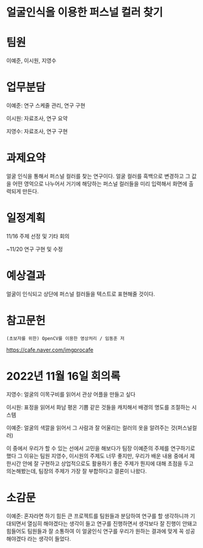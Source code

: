 # 얼굴인식을 이용한 퍼스널 컬러 찾기

# 팀원
이예준, 이시원, 지영수

# 업무분담
이예준: 연구 스케줄 관리, 연구 구현

이시원: 자료조사, 연구 요약

지영수: 자료조사, 연구 구현

# 과제요약
얼굴 인식을 통해서 퍼스널 컬러를 찾는 연구이다.
얼굴 컬러를 흑백으로 변경하고 그 값을 어떤 영억으로 나누어서 
거기에 해당하는 퍼스널 컬러들을 미리 입력해서 화면에 출력되게 만든다.

# 일정계획
11/16 주제 선정 및 기타 회의

~11/20 연구 구현 및 수정

# 예상결과
얼굴이 인식되고 상단에 퍼스널 컬러들을 텍스트로 표현해줄 것이다.

# 참고문헌
	(초보자를 위한) OpenCV를 이용한 영상처리 / 임동훈 저
  https://cafe.naver.com/imgprocafe

# 2022년 11월 16일 회의록
지영수: 얼굴의 이목구비를 읽어서 관상 어플을 만들고 싶다

이시원: 표정을 읽어서 화남 평온 기쁨 같은 것들을 캐치해서 배경의 명도를 조절하는 시스템

이예준: 얼굴의 색깔을 읽어서 그 사람과 잘 어울리는 컬러의 옷을 알려주는 것(퍼스널컬러)

이 중에서 우리가 할 수 있는 선에서 고민을 해보다가 팀장 이예준의 주제를 연구하기로 했다
그 이유는 팀원 지영수, 이시원의 주제도 너무 좋지만,
우리가 배운 내용 중에서 제한시간 안에 잘 구현하고 상업적으로도
활용하기 좋은 주제가 뭔지에 대해 초점을 두고 의논해봤는데,
팀장의 주제가 가장 잘 부합하다고 결론이 나왔다.

# 소감문
이예준: 혼자라면 하기 힘든 큰 프로젝트를 팀원들과 분담하여 연구를 할 생각하니까
기대되면서 열심히 해야겠다는 생각이 들고 연구를 진행하면서 생각보다 잘 진행이 안돼고
힘들어도 팀원들과 잘 소통하여 이 얼굴인식 연구를 우리가 원하는 결과에 맞게 꼭 성공해야겠다
라는 생각이 들었다.
